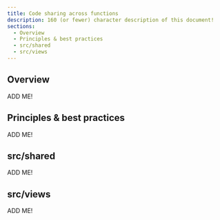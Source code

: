 ```yaml
---
title: Code sharing across functions
description: 160 (or fewer) character description of this document!
sections:
  - Overview
  - Principles & best practices
  - src/shared
  - src/views
---
```


## Overview

ADD ME!


## Principles & best practices

ADD ME!


## src/shared

ADD ME!


## src/views

ADD ME!

